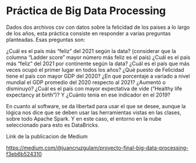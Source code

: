 # Práctica de Big Data Processing

Dados dos archivos csv con datos sobre la felicidad de los paises a lo largo de los años, esta práctica consiste en responder a varias preguntas planteadas. Esas preguntas son:

¿Cuál es el país más “feliz” del 2021 según la data? (considerar que la columna “Ladder score” mayor número más feliz es el país)
¿Cuál es el país más “feliz” del 2021 por continente según la data?
¿Cuál es el país que más veces ocupó el primer lugar en todos los años?
¿Qué puesto de Felicidad tiene el país con mayor GDP del 2020?
¿En que porcentaje a variado a nivel mundial el GDP promedio del 2020 respecto al 2021? ¿Aumentó o disminuyó?
¿Cuál es el país con mayor expectativa de vide (“Healthy life expectancy at birth”)? Y ¿Cuánto tenia en ese indicador en el 2019?

En cuanto al software, se da libertad para usar el que se desee, aunque la lógica nos dice que se deben usar las herramientas vistas en las clases, sobre todo Apache Spark. Y en este caso, el entorno en la nube seleccionado para esto es DataBricks.

Link de la publicacion de Medium

https://medium.com/@juancruzgulam/proyecto-final-big-data-processing-f3eb6b524310
